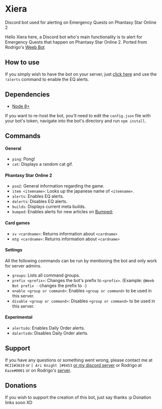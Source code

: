 # Xiera
Discord bot used for alerting on Emergency Quests on Phantasy Star Online 2

Hello Xiera here, a Discord bot who's main functionality is to alert for Emergency Quests that happen on Phantasy Star Online 2. Ported from Rodrigo's [Weeb Bot](https://github.com/RodrigoLeiteF/WeebBot-v2)

## How to use

If you simply wish to have the bot on your server, just [click here]( https://discordapp.com/oauth2/authorize?client_id=440357771704139787&scope=bot&permissions=0) and use the `!alerts` command to enable the EQ alerts.

## Dependencies

- [Node 8+](https://nodejs.org/en/download/current/)

If you want to re-host the bot, you'll need to edit the `config.json` file with your bot's token, navigate into the bot's directory and run `npm install`.

## Commands

#### General

- `ping`: Pong!
- `cat`: Displays a random cat gif.

#### Phantasy Star Online 2

- `pso2`: General information regarding the game.
- `item <itemname>`: Looks up the japanese name of `<itemname>`.
- `alerts`: Enables EQ alerts.
- `dalerts`: Disables EQ alerts.
- `builds`: Displays current meta builds.
- `bumped`: Enables alerts for new articles on [Bumped](http://bumped.org/psublog);

#### Card games

- `sv <cardname>`: Returns information about `<cardname>`
- `mtg <cardname>`: Returns information about `<cardname>`

#### Settings 

All the following commands can be run by mentioning the bot and only work for server admins.

- `groups`: Lists all command groups.
- `prefix <prefix>`: Changes the bot's prefix to `<prefix>`. (Example: `@Weeb Bot prefix -` changes the prefix to `-`)
- `enable <group or command>`: Enables `<group or command>` to be used in this server.
- `disable <group or command>`: Disables `<group or command>` to be used in this server.

#### Experimental
- `alertsdo`: Enables Daily Order alerts.
- `dalertsdo`: Disables Daily Order alerts.

## Support

If you have any questions or something went wrong, please contact me at `MCII#3619` or `[ Ari Knight ]#9453` [or my discord server](http://discord.gg/fVsYCp3) or Rodrigo at `Kaze#0001` or on Rodrigo's [server](https://discord.gg/0xMXCNAFbH032Ig1).

## Donations

If you wish to support the creation of this bot, just say thanks :p
Donation links soon XD
